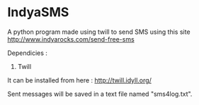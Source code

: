 IndyaSMS
========

A python program made using twill to send SMS using this site http://www.indyarocks.com/send-free-sms

Dependicies :

1. Twill 
    
  It can be installed from here : http://twill.idyll.org/


Sent messages will be saved in a text file named "sms4log.txt".
